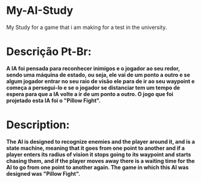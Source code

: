 # My-AI-Study
My Study for a game that i am making for a test in the university.

# Descrição Pt-Br:
**A IA foi pensada para reconhecer inimigos e o jogador ao seu redor, sendo uma máquina de estado, ou seja, ele vai de um ponto a outro e se algum jogador entrar no seu raio de visão ele para de ir ao seu waypoint e começa a persegui-lo e se o jogador se distanciar tem um tempo de espera para que a IA volte a ir de um ponto a outro. O jogo que foi projetado esta IA foi o "Pillow Fight".**

# Description:
**The AI is designed to recognize enemies and the player around it, and is a state machine, meaning that it goes from one point to another and if a player enters its radius of vision it stops going to its waypoint and starts chasing them, and if the player moves away there is a waiting time for the AI to go from one point to another again. The game in which this AI was designed was "Pillow Fight".**
